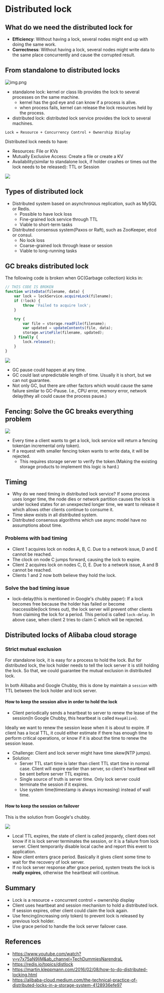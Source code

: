 # Distributed lock

## What do we need the distributed lock for

- **Efficiency**: Without having a lock, several nodes might end up with doing the same work.
- **Correctness**: Without having a lock, several nodes might write data to the same place concurrently and cause the corrupted
  result.

## From standalone to distributed locks

![img.png](resources/from-standalone-to-distributed-locks.png)

- standalone lock: kernel or class lib provides the lock to several processes on the same machine.
  - kernel has the god eye and can know if a process is alive.
  - when process fails, kernel can release the lock resources held by the process.
- distributed lock: distributed lock service provides the lock to several machines.

``` text
Lock = Resource + Concurrency Control + Ownership Display
```

Distributed lock needs to have:

- Resources: File or KVs
- Mutually Exclusive Access: Create a file or create a KV
- Availability(similar to standalone lock, if holder crashes or times out the lock needs to be released): TTL or Session

![](resources/distributed-lock-features.png)

## Types of distributed lock

- Distributed system based on asynchronous replication, such as MySQL or Redis.
  - Possible to have lock loss
  - Fine-grained lock service through TTL
  - Viable to short-term tasks
- Distributed consensus system(Paxos or Raft), such as ZooKeeper, etcd or consul.
  - No lock loss
  - Coarse-grained lock through lease or session
  - Viable to long-running tasks

## GC breaks distributed lock

The following code is broken when GC(Garbage collection) kicks in:

```javascript
// THIS CODE IS BROKEN
function writeData(filename, data) {
    var lock = lockService.acquireLock(filename);
    if (!lock) {
        throw 'Failed to acquire lock';
    }

    try {
        var file = storage.readFile(filename);
        var updated = updateContents(file, data);
        storage.writeFile(filename, updated);
    } finally {
        lock.release();
    }
}
```

![](resources/gc-breaks-distributed-lock.png)

- GC pause could happen at any time.
- GC could last unpredictable length of time. Usually it is short, but we can not guarantee.
- Not only GC, but there are other factors which would cause the same failure similar to GC-Pause. I.e., CPU error, memory
  error, network delay(they all could cause the process pause.)

## Fencing: Solve the GC breaks everything problem

![](resources/distributed-lock-with-fencing.png)

- Every time a client wants to get a lock, lock service will return a fencing token(an incremental only token).
- If a request with smaller fencing token wants to write data, it will be rejected.
  - This requires storage server to verify the token.(Making the existing storage products to implement this logic is hard.)

## Timing

- Why do we need timing in distributed lock service? If some process uses longer time, the node dies or network partition
  causes the lock is under locked states for an unexpected longer time, we want to release it which allows other clients
  continue to consume it.
- Time skew exists in all distributed system.
- Distributed consensus algorithms which use async model have no assumptions about time.

### Problems with bad timing

- Client 1 acquires lock on nodes A, B, C. Due to a network issue, D and E cannot be reached.
- The clock on node C jumps forward, causing the lock to expire.
- Client 2 acquires lock on nodes C, D, E. Due to a network issue, A and B cannot be reached.
- Clients 1 and 2 now both believe they hold the lock.

### Solve the bad timing issue

- lock-delay(this is mentioned in Google's chubby paper): If a lock becomes free because the holder has failed or become
  inaccessible(lock times out), the lock server will prevent other clients from claiming the lock for a period. This period
  is called `lock-delay`. In above case, when client 2 tries to claim C which will be rejected.

## Distributed locks of Alibaba cloud storage

### Strict mutual exclusion

For standalone lock, it is easy for a process to hold the lock. But for distributed lock, the lock holder needs to tell
the lock server it is still holding the lock. So that, we could guarantee the mutual exclusion in distributed lock.

In both Alibaba and Google Chubby, this is done by maintain a `session` with TTL between the lock holder and lock server.

#### How to keep the session alive in order to hold the lock

- Client periodically sends a heartbeat to server to renew the lease of the session(In Google Chubby, this heartbeat is
  called `KeepAlive`).

Ideally we want to renew the session lease when it is about to expire. If client has a local TTL, it could either estimate
if there has enough time to perform critical operations, or know if it is about the time to renew the session lease.

- Challenge: Client and lock server might have time skew(NTP jumps).
- Solution:
  - Server TTL start time is later than client TTL start time in normal case. Client will expire earlier than server, so
    client's heartbeat will be sent before server TTL expires.
  - Single source of truth is server time. Only lock server could terminate the session if it expires.
  - Use system time(timestamp is always increasing) instead of wall time.

#### How to keep the session on failover

This is the solution from Google's chubby.

![](resources/keep-session-on-failover.png)

- Local TTL expires, the state of client is called jeopardy, client does not know if it is lock server terminates the session,
  or it is a failure from lock server. Client temporarily disable local cache and report this event to application.
- Now client enters grace period. Basically it gives client some time to wait for the recovery of lock server.
- If no lock server response after grace period, system treats the lock is **really expires**, otherwise the heartbeat will
  continue.

## Summary

- Lock is a resource + concurrent control + ownership display
- Client uses heartbeat and session mechanism to hold a distributed lock. If session expires, other client could claim the
  lock again.
- Use fencing(increasing only token) to prevent lock is released by previous lock holder.
- Use grace period to handle the lock server failover case.

## References

- <https://www.youtube.com/watch?v=v7x75aN9liM&ab_channel=TechDummiesNarendraL>
- <https://redis.io/topics/distlock>
- <https://martin.kleppmann.com/2016/02/08/how-to-do-distributed-locking.html>
- <https://alibaba-cloud.medium.com/the-technical-practice-of-distributed-locks-in-a-storage-system-4128936efe97>